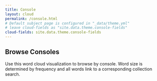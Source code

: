 ```yaml
---
title: Console
layout: cloud
permalink: /console.html
# Default subject page is configured in "_data/theme.yml"
# leave cloud-fields as "site.data.theme.console-fields"
cloud-fields: site.data.theme.console-fields
---
```


## Browse Consoles

Use this word cloud visualization to browse by console.
Word size is determined by frequency and all words link to a corresponding collection search.
